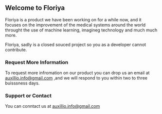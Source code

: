 ## Welcome to Floriya

Floriya is a product we have been working on for a while now, and it focuses on the improvement of the medical systems around the world throught the use of machine learning, imagineg technology and much much more.

Floriya, sadly is a closed souced project so you as a developer cannot contribute.

### Request More Information
To request more infromation on our product you can drop us an email at auxillio.info@gmail.com ,and we will respond to you within two to three buisssness days.

### Support or Contact

You can conntact us at auxillio.info@gmail.com
